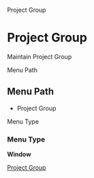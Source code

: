 
Project Group
# Project Group


Maintain Project Group

Menu Path
## Menu Path



- Project Group

Menu Type
### Menu Type

**Window**


[Project Group](../../window-project-group.md)
